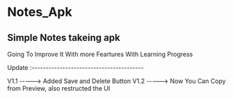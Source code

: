 # Notes_Apk
Simple Notes takeing apk
------------------------------------------------
Going To Improve It With more Feartures With 
Learning Progress

Update :----------------------------------------

V1.1 -----> Added Save and Delete Button
V1.2 -----> Now You Can Copy from Preview, also restructed the UI
